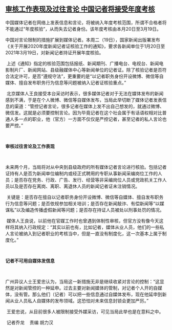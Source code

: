<!--1611223849000-->
[审核工作表现及过往言论   中国记者将接受年度考核](https://www.rfa.org/mandarin/yataibaodao/meiti/ql2-01212021051042.html)
------

<p><span style="font-weight: 400;">中国媒体记者在网络上发表信息和言论，将被纳入年度考核范围，所谓不合格者将不能通过</span><span style="font-weight: 400;">“</span><span style="font-weight: 400;">年度核验</span><span style="font-weight: 400;">”</span><span style="font-weight: 400;">，从而失去记者身份。该年度考核由本月</span><span style="font-weight: 400;">20</span><span style="font-weight: 400;">日至</span><span style="font-weight: 400;">3</span><span style="font-weight: 400;">月</span><span style="font-weight: 400;">19</span><span style="font-weight: 400;">日。</span><span style="font-weight: 400;"> </span></p><p><span style="font-weight: 400;">中国对言论限制的措施扩展到媒体记者。本周二（</span><span style="font-weight: 400;">19</span><span style="font-weight: 400;">日），国家新闻出版署发布《关于开展</span><span style="font-weight: 400;">2020</span><span style="font-weight: 400;">年度新闻记者证核验工作的通知》，要求各新闻单位于</span><span style="font-weight: 400;">1</span><span style="font-weight: 400;">月</span><span style="font-weight: 400;">20</span><span style="font-weight: 400;">日至</span><span style="font-weight: 400;">2021</span><span style="font-weight: 400;">年</span><span style="font-weight: 400;">3</span><span style="font-weight: 400;">月</span><span style="font-weight: 400;">19</span><span style="font-weight: 400;">日，对新闻记者持证开展年度核验。</span></p><p><span style="font-weight: 400;"> </span><span style="font-weight: 400;">上述《通知》指定的核验范围包括报纸、新闻期刊、广播电台、电视台、新闻电影制片厂、新闻网站、县级融媒体中心等新闻单位的记者证。除了核验记者是否符合法定许可，是否</span><span style="font-weight: 400;">“</span><span style="font-weight: 400;">遵规守法</span><span style="font-weight: 400;">”</span><span style="font-weight: 400;">，更重要的是</span><span style="font-weight: 400;">“</span><span style="font-weight: 400;">以记者职务身份开设微博、微信等自媒体、擅自发布职务行为信息等问题被纳入记者证核验重点。</span><span style="font-weight: 400;">”</span></p><p><span style="font-weight: 400;"> </span><span style="font-weight: 400;">北京媒体人王良接受本台采访时表示，很多媒体记者对于无法在媒体发布的新闻感到不满，于是在个人微博、微信等自媒体发布，当局此举切断了媒体记者发表信息的渠道：</span><span style="font-weight: 400;">“</span><span style="font-weight: 400;">管控记者言论，很多记者在媒体上发不出自己想发的，就通过微博、微信发。这就是必须要控制言论。因为毕竟记者在这个社会属于有话语权相对比普通人多一点的职业，他（官方）一方面不仅仅是严控记者，甚至记者的私人言论也要严控。</span><span style="font-weight: 400;">”</span></p><p><span style="font-weight: 400;"> </span></p><p><b>审核过往言论及工作表现</b></p><p><span style="font-weight: 400;"> </span></p><p><span style="font-weight: 400;">未来两个月，当局将对从中央到县级政府的所有媒体记者言论进行核验。包括记者证持有人是否为新闻单位编制内或经正式聘用的专职从事新闻采编岗位工作的人员；是否存在党务、行政、广告、发行、经营等非采编岗位人员或党政机关工作人员以及是否存在离岗、离职、离退休人员的新闻记者证未注销情况。</span></p><p><span style="font-weight: 400;"> </span><span style="font-weight: 400;">关键是：是否存在擅自以记者职务身份开设微博、微信等自媒体、擅自发布职务行为信息等问题；是否依规参加相关培训；是否存在新闻敲诈、有偿新闻等</span><span style="font-weight: 400;">“</span><span style="font-weight: 400;">以媒谋私</span><span style="font-weight: 400;">”</span><span style="font-weight: 400;">以及编造传播虚假新闻等问题；是否存在持证人员被处以刑事处罚的情况。</span></p><p><span style="font-weight: 400;"> </span><span style="font-weight: 400;">媒体人王良说，以前他在官媒工作时也曾遇到体制性审核，但官方没有像今天这样将其纳入行政规定：</span><span style="font-weight: 400;">“</span><span style="font-weight: 400;">其实以前也有，比如记者，媒体从业人员，他们的一些私人言论被纳入到记者职业的考核当中，但是一直没有制度化，这一次基本上属于制度化。</span><span style="font-weight: 400;">”</span></p><p><span style="font-weight: 400;"> </span></p><p><b>记者不可用自媒体发信息</b></p><p><span style="font-weight: 400;"> </span></p><p><span style="font-weight: 400;">广州异议人士王爱忠认为，当局这一新措施无非是继续收紧对言论的控制：</span><span style="font-weight: 400;">“</span><span style="font-weight: 400;">这显然是对新闻管控的一种延申。过去主要对新闻媒体的管制，对记者个人开的自媒体，没有管。那么他们（记者）可以把一些信息通过自媒体发布，现在他延申到新闻从业人员私人自媒体的发布领域。这恐怕对未来信息封锁会更加严厉。</span><span style="font-weight: 400;">”</span></p><p><span style="font-weight: 400;"> </span><span style="font-weight: 400;">王爱忠说，从目前很多人被限制接受外媒采访，可见当局此举也是在意料之中。</span></p><p><span style="font-weight: 400;"> </span><span style="font-weight: 400;">记者乔龙</span>    <span style="font-weight: 400;">责编 胡力汉</span></p><p><br/><br/></p>
